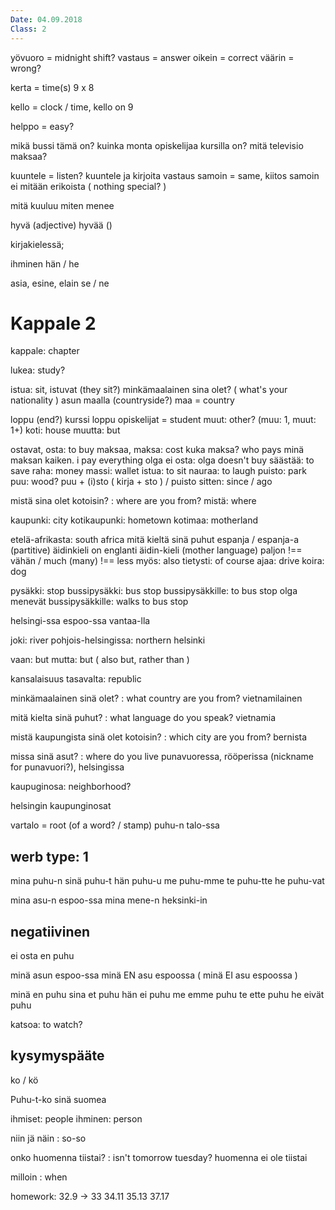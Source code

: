 ```yaml
---
Date: 04.09.2018
Class: 2
---
```


yövuoro = midnight shift?
vastaus = answer
oikein = correct
väärin = wrong?

kerta = time(s)   9 x 8

kello = clock / time, kello on 9

helppo = easy?

mikä bussi tämä on?
kuinka monta opiskelijaa  kursilla on?
mitä televisio maksaa?

kuuntele = listen?
kuuntele ja kirjoita vastaus
samoin = same, kiitos samoin
ei mitään erikoista ( nothing special? )

mitä kuuluu
miten menee

hyvä (adjective)
hyvää ()

kirjakielessä;

ihminen
hän / he

asia, esine, elain
se / ne

# Kappale 2

kappale: chapter

lukea: study?

istua: sit, istuvat (they sit?)
minkämaalainen sina olet? ( what's your nationality )
asun maalla (countryside?)
maa = country

loppu (end?) kurssi loppu
opiskelijat = student
muut: other? (muu: 1, muut: 1+)
koti: house
muutta: but

ostavat, osta: to buy
maksaa, maksa: cost
kuka maksa? who pays
minä maksan kaiken. i pay everything
olga ei osta: olga doesn't buy
säästää: to save 
raha: money
massi: wallet
istua: to sit
nauraa: to laugh
puisto: park
puu: wood?
puu + (i)sto ( kirja + sto ) / puisto
sitten: since / ago

mistä sina olet kotoisin? : where are you from?
mistä: where

kaupunki: city
kotikaupunki: hometown
kotimaa: motherland

etelä-afrikasta: south africa
mitä kieltä sinä puhut
espanja / espanja-a (partitive)
äidinkieli on englanti
äidin-kieli (mother language)
paljon !== vähän / much (many) !== less
myös: also
tietysti: of course
ajaa: drive
koira: dog

pysäkki: stop
bussipysäkki: bus stop
bussipysäkkille: to bus stop
olga menevät bussipysäkkille: walks to bus stop

helsingi-ssa
espoo-ssa
vantaa-lla

joki: river
pohjois-helsingissa: northern helsinki

vaan: but
mutta: but ( also but, rather than )

kansalaisuus
tasavalta: republic


minkämaalainen sinä olet? : what country are you from?
vietnamilainen

mitä kielta sinä puhut? : what language do you speak?
vietnamia

mistä kaupungista sinä olet kotoisin? : which city are you from?
bernista

missa sinä asut? : where do you live
punavuoressa, rööperissa (nickname for punavuori?), helsingissa

kaupuginosa: neighborhood?

helsingin kaupunginosat


vartalo = root (of a word? / stamp)
puhu-n
talo-ssa

## werb type: 1

mina puhu-n
sinä puhu-t
hän puhu-u
me puhu-mme
te puhu-tte
he puhu-vat

mina asu-n espoo-ssa
mina mene-n heksinki-in

## negatiivinen

ei osta
en puhu

minä asun espoo-ssa
minä EN asu espoossa ( minä EI asu espoossa )

minä en puhu
sina et puhu
hän ei puhu
me emme puhu
te ette puhu
he eivät puhu

katsoa: to watch?

## kysymyspääte
ko / kö

Puhu-t-ko sinä suomea

ihmiset: people
ihminen: person

niin jä näin : so-so

onko huomenna tiistai? : isn't tomorrow tuesday?
huomenna ei ole tiistai

milloin : when

homework:
32.9 -> 33
34.11
35.13
37.17